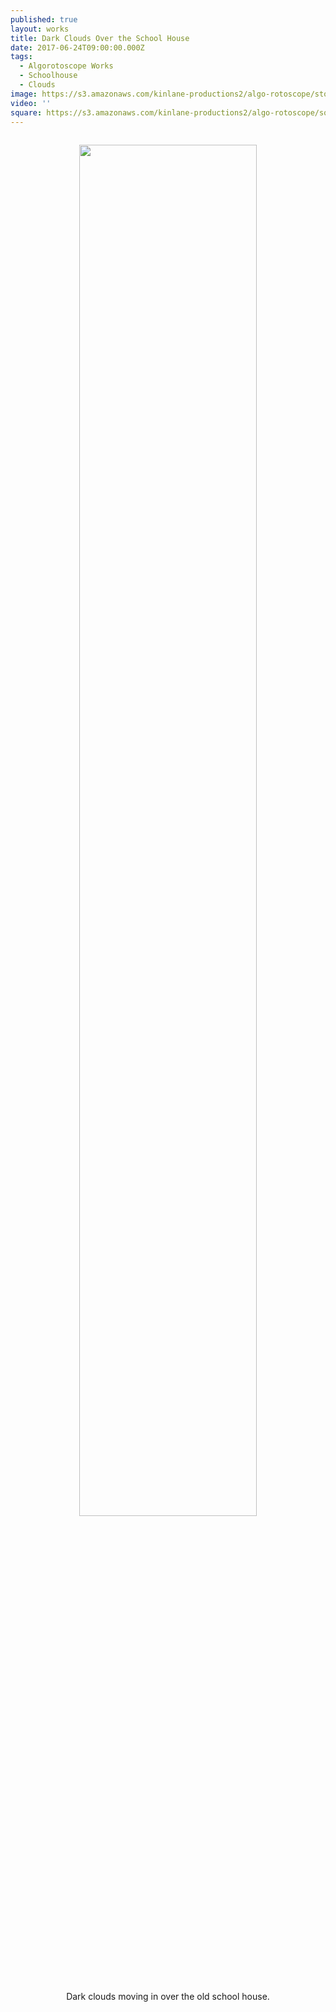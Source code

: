 ```yaml
---
published: true
layout: works
title: Dark Clouds Over the School House
date: 2017-06-24T09:00:00.000Z
tags:
  - Algorotoscope Works
  - Schoolhouse
  - Clouds
image: https://s3.amazonaws.com/kinlane-productions2/algo-rotoscope/stories/schoolhouse-dark-dali.jpg
video: ''
square: https://s3.amazonaws.com/kinlane-productions2/algo-rotoscope/square/schoolhouse-dark-dali-square.jpg
---
```

<p align="center"><img src="{{ page.image }}" width="75%" style="padding: 15px;" /></p>
<center>Dark clouds moving in over the old school house.</center>
